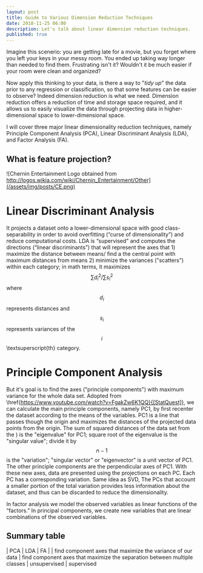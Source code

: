 ```yaml
---
layout: post
title: Guide to Various Dimension Reduction Techniques
date: 2018-11-25 06:00
description: Let's talk about linear dimension reduction techniques.
published: true
---
```


Imagine this scenerio: you are getting late for a movie, but you forget where you left your keys in your messy room. You ended up taking way longer than needed to find them. Frustrating isn't it? Wouldn't it be much easier if your room were clean and organized?

Now apply this thinking to your data, is there a way to "*tidy up*" the data prior to any regression or classification, so that some features can be easier to observe? Indeed dimension reduction is what we need. Dimension reduction offers a reduction of time and storage space required, and it allows us to easily visualize the data through projecting data in higher-dimensional space to lower-dimensional space.

I will cover three major linear dimensionality reduction techniques, namely Principle Component Analysis (PCA), Linear Discriminant Analysis (LDA), and Factor Analysis (FA).

## What is feature projection?

![Chernin Entertainment Logo obtained from http://logos.wikia.com/wiki/Chernin_Entertainment/Other](/assets/img/posts/CE.png)


# Linear Discriminant Analysis

It projects a dataset onto a lower-dimensional space with good class-separability in order to avoid overfitting (“curse of dimensionality”) and reduce computational costs. LDA is “supervised” and computes the directions (“linear discriminants”) that will represent the axes that 1) maximize the distance between means/ find a the central point with maximum distances from means 2) minimize the variances ("scatters") within each category; in math terms, it maximizes $$\sum{d_i^2}/\sum{s_i^2}$$ where $$d_i$$ represents distances and $$s_i$$ represents variances of the $$i$$\textsuperscript{th} category.

# Principle Component Analysis

But it's goal is to find the axes ("principle components") with maximum variance for the whole data set. Adopted from \href{https://www.youtube.com/watch?v=FgakZw6K1QQ}{[StatQuest]}, we can calculate the main principle components, namely PC1, by first recenter the dataset according to the means of the variables. PC1 is a line that passes though the origin and maximizes the distances of the projected data points from the origin. The sum of squared distances of the data set from the ) is the "eigenvalue" for PC1; square root of the eigenvalue is the "singular value"; divide it by $$n-1$$ is the "variation"; "singular vector" or "eigenvector" is a unit vector of PC1. The other principle components are the perpendicular axes of PC1. With these new axes, data are presented using the projections on each PC. Each PC has a corresponding variation. Same idea as SVD, The PCs that account a smaller portion of the total variation provides less information about the dataset, and thus can be discarded to reduce the dimensionality.

In factor analysis we model the observed variables as linear functions of the “factors.” In principal components, we create new variables that are linear combinations of the observed variables.

## Summary table

| PCA | LDA | FA |
| find component axes that maximize the variance of our data | find component axes that maximize the separation between multiple classes
| unsupervised | supervised

